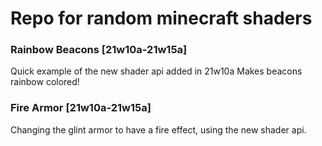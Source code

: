 # Repo for random minecraft shaders

### Rainbow Beacons [21w10a-21w15a]
Quick example of the new shader api added in 21w10a
Makes beacons rainbow colored!

### Fire Armor [21w10a-21w15a]
Changing the glint armor to have a fire effect, using the new shader api.
